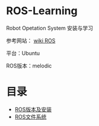 # ROS-Learning

Robot Opetation System 安装与学习

参考网站： [wiki ROS](http://wiki.ros.org/)

平台：Ubuntu

ROS版本：melodic
# 目录

- [ROS版本及安装](https://github.com/iIQOverflow/ROS-Learning/blob/master/ROS%20%E7%89%88%E6%9C%AC%E5%8F%8A%E5%AE%89%E8%A3%85.md)
- [ROS文件系统](https://github.com/iIQOverflow/ROS-Learning/blob/master/ROS%E6%96%87%E4%BB%B6%E7%B3%BB%E7%BB%9F.md)
